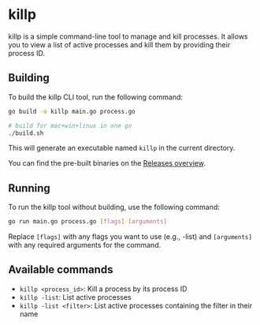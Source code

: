 # killp

killp is a simple command-line tool to manage and kill processes. It allows you to view a list of active processes and kill them by providing their process ID.

## Building

To build the killp CLI tool, run the following command:

```sh
go build -o killp main.go process.go

# build for mac+win+linux in one go
./build.sh
```

This will generate an executable named `killp` in the current directory.

You can find the pre-built binaries on the [Releases overview](https://github.com/anthonyringoet/killp/releases).

## Running

To run the killp tool without building, use the following command:

```sh
go run main.go process.go [flags] [arguments]
```

Replace `[flags]` with any flags you want to use (e.g., -list) and `[arguments]` with any required arguments for the command.

## Available commands

- `killp <process_id>`: Kill a process by its process ID
- `killp -list`: List active processes
- `killp -list <filter>`: List active processes containing the filter in their name
